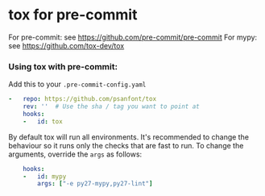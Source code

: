 
tox for pre-commit
==================

For pre-commit: see https://github.com/pre-commit/pre-commit
For mypy: see https://github.com/tox-dev/tox

### Using tox with pre-commit:

Add this to your `.pre-commit-config.yaml`

```yaml
-   repo: https://github.com/psanfont/tox
    rev: ''  # Use the sha / tag you want to point at
    hooks:
    -   id: tox
```


By default tox will run all environments.
It's recommended to change the behaviour so it runs only the checks
that are fast to run.
To change the arguments, override the `args` as follows:

```yaml
    hooks:
    -   id: mypy
        args: ["-e py27-mypy,py27-lint"]
```
